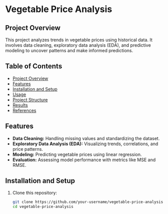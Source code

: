 # Vegetable Price Analysis

## Project Overview
This project analyzes trends in vegetable prices using historical data. It involves data cleaning, exploratory data analysis (EDA), and predictive modeling to uncover patterns and make informed predictions.

## Table of Contents
- [Project Overview](#project-overview)
- [Features](#features)
- [Installation and Setup](#installation-and-setup)
- [Usage](#usage)
- [Project Structure](#project-structure)
- [Results](#results)
- [References](#references)

## Features
- **Data Cleaning:** Handling missing values and standardizing the dataset.
- **Exploratory Data Analysis (EDA):** Visualizing trends, correlations, and price patterns.
- **Modeling:** Predicting vegetable prices using linear regression.
- **Evaluation:** Assessing model performance with metrics like MSE and RMSE.

## Installation and Setup
1. Clone this repository:
   ```bash
   git clone https://github.com/your-username/vegetable-price-analysis.git
   cd vegetable-price-analysis
